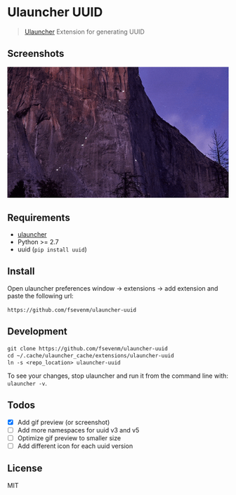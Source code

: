 # Ulauncher UUID

> [Ulauncher](https://ulauncher.io/) Extension for generating UUID

## Screenshots
![media1](preview.gif)

## Requirements

* [ulauncher](https://ulauncher.io/)
* Python >= 2.7
* uuid (`pip install uuid`)

## Install

Open ulauncher preferences window -> extensions -> add extension and paste the following url:

```https://github.com/fsevenm/ulauncher-uuid```
 

## Development

```
git clone https://github.com/fsevenm/ulauncher-uuid
cd ~/.cache/ulauncher_cache/extensions/ulauncher-uuid
ln -s <repo_location> ulauncher-uuid
```

To see your changes, stop ulauncher and run it from the command line with: ```ulauncher -v```.

## Todos
- [x] Add gif preview (or screenshot)
- [ ] Add more namespaces for uuid v3 and v5
- [ ] Optimize gif preview to smaller size
- [ ] Add different icon for each uuid version 

## License 

MIT
